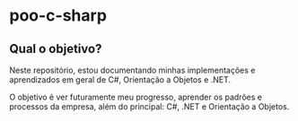# poo-c-sharp
## Qual o objetivo?
Neste repositório, estou documentando minhas implementações e aprendizados em geral de C#, Orientação a Objetos e .NET.

O objetivo é ver futuramente meu progresso, aprender os padrões e processos da empresa, além do principal: C#, .NET e Orientação a Objetos.
